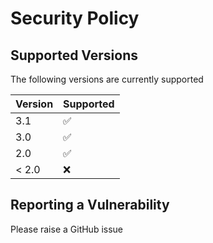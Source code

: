 # Security Policy

## Supported Versions

The following versions are currently supported

| Version | Supported          |
| ------- | ------------------ |
|   3.1   | :white_check_mark: |
|   3.0   | :white_check_mark: |
|   2.0   | :white_check_mark: |
| < 2.0   | :x:                |

## Reporting a Vulnerability

Please raise a GitHub issue
